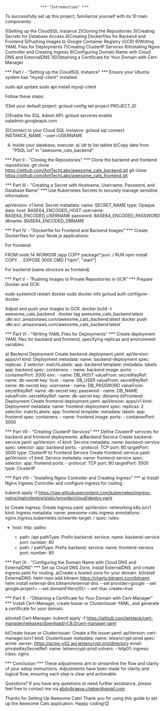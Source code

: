                     *** "Introduction" ***
To successfully set up this project, familiarize yourself with its 10 main components:

1)Setting up the CloudSQL Instance
2)Cloning the Repositories
3)Creating Secrets for Database Access
4)Creating Dockerfiles for Backend and Frontend
5)Pushing Images to Google Container Registry (GCR)
6)Writing YAML Files for Deployments
7)Creating ClusterIP Services
8)Installing Nginx Controller and Creating Ingress
9)Configuring Domain Name with Cloud DNS and ExternalDNS
10)Obtaining a Certificate for Your Domain with Cert-Manager

*** Part I - "Setting up the CloudSQL Instance" ***
Ensure your Ubuntu system has "mysql-client" installed:

sudo apt update
sudo apt install mysql-client

Follow these steps:

1)Set your default project:
gcloud config set project PROJECT_ID

2)Enable the SQL Admin API:
gcloud services enable sqladmin.googleapis.com

3)Connect to your Cloud SQL instance:
gcloud sql connect INSTANCE_NAME --user=USERNAME

4) Inside your database, execute:
a) \dt to list tables
b)Copy data from "PSQL.txt" in "awesome_cats_backend"

*** Part II - "Cloning the Repositories" ***
Clone the backend and frontend repositories:
git clone https://github.com/AntTechLabs/awesome_cats_backend.git
git clone https://github.com/AntTechLabs/awesome_cats_frontend.git


*** Part III - "Creating a Secret with Hostname, Username, Password, and Database Name" ***
Use Kubernetes Secrets to securely manage sensitive information:

apiVersion: v1
kind: Secret
metadata:
  name: SECRET_NAME
type: Opaque
data:
  host: BASE64_ENCODED_HOST
  username: BASE64_ENCODED_USERNAME
  password: BASE64_ENCODED_PASSWORD
  dbname: BASE64_ENCODED_DBNAME

*** Part IV - "Dockerfile for Frontend and Backend Images" ***
Create Dockerfiles for your Node.js applications:

For frontend:

FROM node:14
WORKDIR /app
COPY package*.json ./
RUN npm install
COPY . .
EXPOSE 3000
CMD ["npm", "start"]

For backend (same structure as frontend)

*** Part V - "Pushing Images to Private Repositories in GCR" ***
Prepare Docker and GCR:

sudo systemctl restart docker
sudo docker info
gcloud auth configure-docker

Adjust and push your images to GCR.
docker build -t awesome_cats_backend .
docker tag awesome_cats_backend:latest <your-account-id>.dkr.ecr.<your-region>.amazonaws.com/awesome_cats_backend:latest
docker push <your-account-id>.dkr.ecr.<your-region>.amazonaws.com/awesome_cats_backend:latest

*** Part VI - "Writing YAML Files for Deployments" ***
Create deployment YAML files for backend and frontend, specifying replicas and environment variables.

a) Backend Deployment
Create backend-deployment.yaml:
apiVersion: apps/v1
kind: Deployment
metadata:
  name: backend-deployment
spec:
  replicas: 2
  selector:
    matchLabels:
      app: backend
  template:
    metadata:
      labels:
        app: backend
    spec:
      containers:
      - name: backend
        image: <your-backend-image>
        ports:
        - containerPort: 3000
        env:
        - name: DB_HOST
          valueFrom:
            secretKeyRef:
              name: db-secret
              key: host
        - name: DB_USER
          valueFrom:
            secretKeyRef:
              name: db-secret
              key: username
        - name: DB_PASSWORD
          valueFrom:
            secretKeyRef:
              name: db-secret
              key: password
        - name: DB_NAME
          valueFrom:
            secretKeyRef:
              name: db-secret
              key: dbname
b)Frontend Deployment
Create frontend-deployment.yaml:
apiVersion: apps/v1
kind: Deployment
metadata:
  name: frontend-deployment
spec:
  replicas: 2
  selector:
    matchLabels:
      app: frontend
  template:
    metadata:
      labels:
        app: frontend
    spec:
      containers:
      - name: frontend
        image: <your-frontend-image>
        ports:
        - containerPort: 3000

*** Part VII - "Creating ClusterIP Services" ***
Define ClusterIP services for backend and frontend deployments.
a)Backend Service
Create backend-service.yaml:
apiVersion: v1
kind: Service
metadata:
  name: backend-service
spec:
  selector:
    app: backend
  ports:
    - protocol: TCP
      port: 80
      targetPort: 3000
  type: ClusterIP
b) Frontend Service
Create frontend-service.yaml:
apiVersion: v1
kind: Service
metadata:
  name: frontend-service
spec:
  selector:
    app: frontend
  ports:
    - protocol: TCP
      port: 80
      targetPort: 3000
  type: ClusterIP

*** Part VIII - "Installing Nginx Controller and Creating Ingress" ***
a) Install Nginx Ingress Controller and configure ingress for routing.

kubectl apply -f https://raw.githubusercontent.com/kubernetes/ingress-nginx/main/deploy/static/provider/cloud/deploy.yaml

b) Create Ingress:
Create ingress.yaml:
apiVersion: networking.k8s.io/v1
kind: Ingress
metadata:
  name: awesome-cats-ingress
  annotations:
    nginx.ingress.kubernetes.io/rewrite-target: /
spec:
  rules:
  - host: <your-domain-name>
    http:
      paths:
      - path: /api
        pathType: Prefix
        backend:
          service:
            name: backend-service
            port:
              number: 80
      - path: /
        pathType: Prefix
        backend:
          service:
            name: frontend-service
            port:
              number: 80

*** Part IX - "Configuring the Domain Name with Cloud DNS and ExternalDNS" ***
Set up Cloud DNS Zone, install ExternalDNS, and create ingress.yaml for routing.
a)Create a hosted zone for your domain.
b)Install ExternalDNS:
helm repo add bitnami https://charts.bitnami.com/bitnami
helm install external-dns bitnami/external-dns --set provider=google --set google.project=<your-project-id> --set domainFilters[0]=<your-domain-name> --set rbac.create=true

*** Part X - "Obtaining a Certificate for Your Domain with Cert-Manager" ***
Install Cert-Manager, create Issuer or ClusterIssuer YAML, and generate a certificate for your domain.

a)Install Cert-Manager:
kubectl apply -f https://github.com/jetstack/cert-manager/releases/download/v1.8.0/cert-manager.yaml

b)Create Issuer or ClusterIssuer:
Create a file issuer.yaml:
apiVersion: cert-manager.io/v1
kind: ClusterIssuer
metadata:
  name: letsencrypt-prod
spec:
  acme:
    server: https://acme-v02.api.letsencrypt.org/directory
    email: <your-email>
    privateKeySecretRef:
      name: letsencrypt-prod
    solvers:
    - http01:
        ingress:
          class: nginx

*** Conclusion ***
These adjustments aim to streamline the flow and clarity of your setup instructions. Adjustments have been made for clarity and logical flow, ensuring each step is clear and actionable.

Questions?
If you have any questions or need further assistance, please feel free to contact me via abdyibraeva.cheber@gmail.com 

Thanks for Setting Up Awesome Cats!
Thank you for using this guide to set up the Awesome Cats application. Happy coding!😊